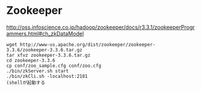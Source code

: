 # Zookeeper
http://oss.infoscience.co.jp/hadoop/zookeeper/docs/r3.3.1/zookeeperProgrammers.html#ch_zkDataModel
```
wget http://www-us.apache.org/dist/zookeeper/zookeeper-3.3.6/zookeeper-3.3.6.tar.gz
tar xfvz zookeeper-3.3.6.tar.gz
cd zookeeper-3.3.6
cp conf/zoo_sample.cfg conf/zoo.cfg
./bin/zkServer.sh start
./bin/zkCli.sh -localhost:2181
(shellが起動する
```
